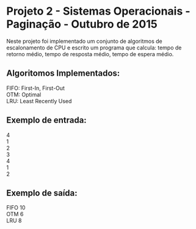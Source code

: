 # Projeto 2 - Sistemas Operacionais - Paginação - Outubro de 2015

Neste projeto foi implementado um conjunto de algoritmos de escalonamento de CPU e escrito um programa que calcula: tempo de retorno médio, tempo de resposta médio, tempo de espera médio.  

## Algoritomos Implementados:  
  
FIFO: First-In, First-Out  
OTM: Optimal  
LRU: Least Recently Used  
  
  
## Exemplo de entrada:  
  
4  
1  
2  
3  
4  
1  
2    
  
  
## Exemplo de saída:  
  
FIFO	10  
OTM	6  
LRU	8  
